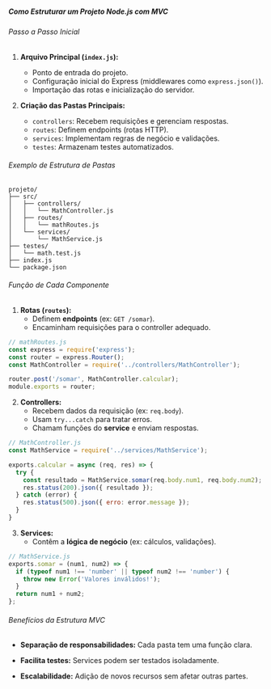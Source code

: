 ##### Como Estruturar um Projeto Node.js com MVC  

###### Passo a Passo Inicial  
1. **Arquivo Principal (`index.js`):**  
   - Ponto de entrada do projeto.  
   - Configuração inicial do Express (middlewares como `express.json()`).  
   - Importação das rotas e inicialização do servidor.  

2. **Criação das Pastas Principais:**  
   - `controllers`: Recebem requisições e gerenciam respostas.  
   - `routes`: Definem endpoints (rotas HTTP).  
   - `services`: Implementam regras de negócio e validações.  
   - `testes`: Armazenam testes automatizados.  

###### Exemplo de Estrutura de Pastas  
```plaintext
projeto/  
├── src/  
│   ├── controllers/  
│   │   └── MathController.js  
│   ├── routes/  
│   │   └── mathRoutes.js  
│   └── services/  
│       └── MathService.js  
├── testes/  
│   └── math.test.js  
├── index.js  
└── package.json  
```

###### Função de Cada Componente

1. **Rotas (`routes`):**
    - Definem **endpoints** (ex: `GET /somar`).
    - Encaminham requisições para o controller adequado.
    
```js
// mathRoutes.js  
const express = require('express');  
const router = express.Router();  
const MathController = require('../controllers/MathController');  

router.post('/somar', MathController.calcular);  
module.exports = router;  
```
   
2. **Controllers:**
    - Recebem dados da requisição (ex: `req.body`).
    - Usam `try...catch` para tratar erros.
    - Chamam funções do **service** e enviam respostas.

```js
// MathController.js  
const MathService = require('../services/MathService');  

exports.calcular = async (req, res) => {  
  try {  
	const resultado = MathService.somar(req.body.num1, req.body.num2);  
	res.status(200).json({ resultado });  
  } catch (error) {  
	res.status(500).json({ erro: error.message });  
  }  
}  
```

    
3. **Services:**
	- Contêm a **lógica de negócio** (ex: cálculos, validações).

```js
// MathService.js  
exports.somar = (num1, num2) => {  
  if (typeof num1 !== 'number' || typeof num2 !== 'number') {  
	throw new Error('Valores inválidos!');  
  }  
  return num1 + num2;  
};  
```

###### Benefícios da Estrutura MVC

- **Separação de responsabilidades:** Cada pasta tem uma função clara.
    
- **Facilita testes:** Services podem ser testados isoladamente.
    
- **Escalabilidade:** Adição de novos recursos sem afetar outras partes.